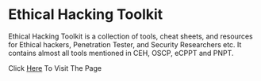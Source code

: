 # Ethical Hacking Toolkit

Ethical Hacking Toolkit is a collection of tools, cheat sheets, and resources for Ethical hackers, Penetration Tester, and Security Researchers etc.
It contains almost all tools mentioned in CEH, OSCP, eCPPT and PNPT.

Click [Here](https://pbscybsec.github.io/ethical_hacking_toolkit) To Visit The Page
